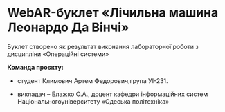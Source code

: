 # WebAR-буклет «Лічильна машина Леонардо Да Вінчі» 

Буклет створено як результат виконання лабораторної роботи з дисципліни «Операційні системи»  

  **Команда проєкту:** 

- студент Климович Артем Федорович,група УІ-231.

- викладач – Блажко О.А., доцент кафедри інформаційних систем Національногоуніверситету «Одеська політехніка» 
